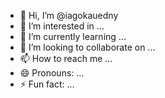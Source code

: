 - 👋 Hi, I’m @iagokauedny
- 👀 I’m interested in ...
- 🌱 I’m currently learning ...
- 💞️ I’m looking to collaborate on ...
- 📫 How to reach me ...
- 😄 Pronouns: ...
- ⚡ Fun fact: ...

<!---
iagokauedny/iagokauedny is a ✨ special ✨ repository because its `README.md` (this file) appears on your GitHub profile.
You can click the Preview link to take a look at your changes.
--->
